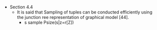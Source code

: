 - Section 4.4
	- It is said that Sampling of tuples can be conducted efficiently using the junction ree representation of graphical model [44].
		- s sample Psize(s|z=r[Z])